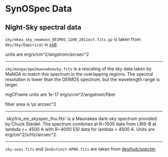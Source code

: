 # SynOSpec Data

## Night-Sky spectral data

`sky/mkea_sky_newmoon_DEIMOS_1200_2011oct.fits.gz` is taken from
`Obs/Sky/Empirical` in [xidl](https://github.com/profxj/xidl).

units are erg/s/cm^2/angstrom/arcsec^2

----

`sky/manga/apo2maunakeasky.fits` is a rescaling of the sky data taken by
MaNGA to match this spectrum in the overlapping regions.  The spectral
resolution is lower than the DEIMOS spectrum, but the wavelength range
is larger.

mgCFrame units are 1e-17 erg/s/cm^2/angstrom/fiber

fiber area is \pi arcsec^2

----

`sky/lris_esi_skyspec_fnu.fits' is a Maunakea dark-sky spectrum provided
by Chuck Steidel.  The spectrum combines at R~1500 data from LRIS-B at
lambda <~ 4500 A with R~4000 ESI data for lambda > 4500 A.  Units are
erg/cm^2/s/Hz/arcsec^2.

----

`sky-uves.fits` and `ZenExtinct-KPNO.fits` are taken from
[desihub/specter](https://github.com/desihub/specter/blob/master/py/specter/data).



